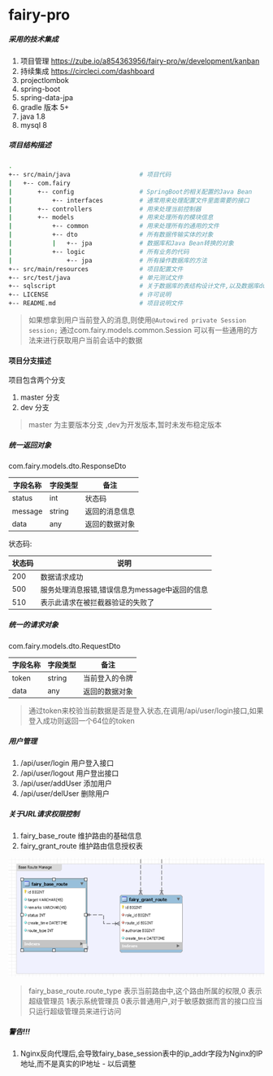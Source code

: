 # fairy-pro

##### 采用的技术集成

1. 项目管理 https://zube.io/a854363956/fairy-pro/w/development/kanban  
2. 持续集成 https://circleci.com/dashboard 
3. projectlombok 
4. spring-boot 
5. spring-data-jpa
6. gradle 版本 5+
7. java 1.8 
8. mysql 8


##### 项目结构描述 

```bash
.
+-- src/main/java                   # 项目代码
|   +-- com.fairy
|       +-- config                  # SpringBoot的相关配置的Java Bean
|           +-- interfaces          # 通常用来处理配置文件里面需要的接口
|       +-- controllers             # 用来处理当前控制器
|       +-- models                  # 用来处理所有的模块信息
|           +-- common              # 用来处理所有的通用的文件
|           +-- dto                 # 所有数据传输实体的对象
|           |   +-- jpa             # 数据库和Java Bean转换的对象
|           +-- logic               # 所有业务的代码
|               +-- jpa             # 所有操作数据库的方法
+-- src/main/resources              # 项目配置文件
+-- src/test/java                   # 单元测试文件
+-- sqlscript                       # 关于数据库的表结构设计文件,以及数据库dump
+-- LICENSE                         # 许可说明 
+-- README.md                       # 项目说明文件
```

>  如果想拿到用户当前登入的消息,则使用```@Autowired private Session session;``` 通过com.fairy.models.common.Session 可以有一些通用的方法来进行获取用户当前会话中的数据    


#### 项目分支描述

项目包含两个分支  

1. master 分支
2. dev    分支  

> master 为主要版本分支 ,dev为开发版本,暂时未发布稳定版本 
##### 统一返回对象

com.fairy.models.dto.ResponseDto  

|字段名称  | 字段类型    | 备注 
|-----   |-----     |----
|status  |int       | 状态码
|message |string    | 返回的消息信息
|data    |any       | 返回的数据对象

状态码:  

|状态码     | 说明 
|-----   |----
|200     |数据请求成功
|500     |服务处理消息报错,错误信息为message中返回的信息
|510     |表示此请求在被拦截器验证的失败了

##### 统一的请求对象

com.fairy.models.dto.RequestDto

|字段名称  | 字段类型    | 备注 
|-----   |-----     |----
|token   |string    | 当前登入的令牌
|data    |any       | 返回的数据对象

> 通过token来校验当前数据是否是登入状态,在调用/api/user/login接口,如果登入成功则返回一个64位的token

##### 用户管理 

1. /api/user/login  用户登入接口
2. /api/user/logout 用户登出接口 
3. /api/user/addUser 添加用户 
4. /api/user/delUser 删除用户

##### 关于URL请求权限控制 

1. fairy_base_route 维护路由的基础信息
2. fairy_grant_route 维护路由信息授权表 

![路由图片](./doc/img/urlRoute.png)

> fairy_base_route.route_type 表示当前路由中,这个路由所属的权限,0 表示超级管理员 1表示系统管理员 0表示普通用户,对于敏感数据而言的接口应当只运行超级管理员来进行访问 


##### 警告!!! 

1. Nginx反向代理后,会导致fairy_base_session表中的ip_addr字段为Nginx的IP地址,而不是真实的IP地址  - 以后调整



